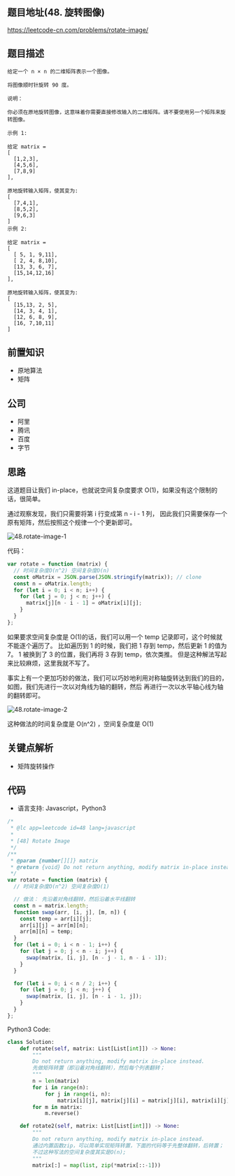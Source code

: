 ## 题目地址(48. 旋转图像)

https://leetcode-cn.com/problems/rotate-image/

## 题目描述

```
给定一个 n × n 的二维矩阵表示一个图像。

将图像顺时针旋转 90 度。

说明：

你必须在原地旋转图像，这意味着你需要直接修改输入的二维矩阵。请不要使用另一个矩阵来旋转图像。

示例 1:

给定 matrix = 
[
  [1,2,3],
  [4,5,6],
  [7,8,9]
],

原地旋转输入矩阵，使其变为:
[
  [7,4,1],
  [8,5,2],
  [9,6,3]
]
示例 2:

给定 matrix =
[
  [ 5, 1, 9,11],
  [ 2, 4, 8,10],
  [13, 3, 6, 7],
  [15,14,12,16]
], 

原地旋转输入矩阵，使其变为:
[
  [15,13, 2, 5],
  [14, 3, 4, 1],
  [12, 6, 8, 9],
  [16, 7,10,11]
]

```

## 前置知识

- 原地算法
- 矩阵

## 公司

- 阿里
- 腾讯
- 百度
- 字节

## 思路

这道题目让我们 in-place，也就说空间复杂度要求 O(1)，如果没有这个限制的话，很简单。

通过观察发现，我们只需要将第 i 行变成第 n - i - 1 列， 因此我们只需要保存一个原有矩阵，然后按照这个规律一个个更新即可。

![48.rotate-image-1](https://tva1.sinaimg.cn/large/007S8ZIlly1ghlty9mstdj30n0081q36.jpg)

代码：

```js
var rotate = function (matrix) {
  // 时间复杂度O(n^2) 空间复杂度O(n)
  const oMatrix = JSON.parse(JSON.stringify(matrix)); // clone
  const n = oMatrix.length;
  for (let i = 0; i < n; i++) {
    for (let j = 0; j < n; j++) {
      matrix[j][n - i - 1] = oMatrix[i][j];
    }
  }
};
```

如果要求空间复杂度是 O(1)的话，我们可以用一个 temp 记录即可，这个时候就不能逐个遍历了。
比如遍历到 1 的时候，我们把 1 存到 temp，然后更新 1 的值为 7。 1 被换到了 3 的位置，我们再将 3 存到 temp，依次类推。
但是这种解法写起来比较麻烦，这里我就不写了。

事实上有一个更加巧妙的做法，我们可以巧妙地利用对称轴旋转达到我们的目的，如图，我们先进行一次以对角线为轴的翻转，然后
再进行一次以水平轴心线为轴的翻转即可。

![48.rotate-image-2](https://tva1.sinaimg.cn/large/007S8ZIlly1ghltyaj6f1j30my0aegma.jpg)

这种做法的时间复杂度是 O(n^2) ，空间复杂度是 O(1)

## 关键点解析

- 矩阵旋转操作

## 代码

- 语言支持: Javascript，Python3

```js
/*
 * @lc app=leetcode id=48 lang=javascript
 *
 * [48] Rotate Image
 */
/**
 * @param {number[][]} matrix
 * @return {void} Do not return anything, modify matrix in-place instead.
 */
var rotate = function (matrix) {
  // 时间复杂度O(n^2) 空间复杂度O(1)

  // 做法： 先沿着对角线翻转，然后沿着水平线翻转
  const n = matrix.length;
  function swap(arr, [i, j], [m, n]) {
    const temp = arr[i][j];
    arr[i][j] = arr[m][n];
    arr[m][n] = temp;
  }
  for (let i = 0; i < n - 1; i++) {
    for (let j = 0; j < n - i; j++) {
      swap(matrix, [i, j], [n - j - 1, n - i - 1]);
    }
  }

  for (let i = 0; i < n / 2; i++) {
    for (let j = 0; j < n; j++) {
      swap(matrix, [i, j], [n - i - 1, j]);
    }
  }
};
```

Python3 Code:

```Python
class Solution:
    def rotate(self, matrix: List[List[int]]) -> None:
        """
        Do not return anything, modify matrix in-place instead.
        先做矩阵转置（即沿着对角线翻转），然后每个列表翻转；
        """
        n = len(matrix)
        for i in range(n):
            for j in range(i, n):
                matrix[i][j], matrix[j][i] = matrix[j][i], matrix[i][j]
        for m in matrix:
            m.reverse()

    def rotate2(self, matrix: List[List[int]]) -> None:
        """
        Do not return anything, modify matrix in-place instead.
        通过内置函数zip，可以简单实现矩阵转置，下面的代码等于先整体翻转，后转置；
        不过这种写法的空间复杂度其实是O(n);
        """
        matrix[:] = map(list, zip(*matrix[::-1]))
```
